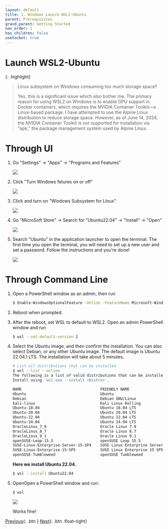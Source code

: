 ```yaml
---
layout: default
title: 1. Windows Launch WSL2-Ubuntu
parent: Prerequisites
grand_parent: Getting Started
nav_order: 1
has_children: false
usetocbot: true
---
```

# Launch WSL2-Ubuntu

{: .highlight}
> Linux subsystem on Windows consuming too much storage space?
>
> Yes, this is a significant issue which also bother me. The primary reason for using WSL2 on Windows is to enable GPU support in Docker containers, which requires the NVIDIA Container Toolkit—a Linux-based package. I have attempted to use the Alpine Linux distribution to reduce storage space. However, as of June 14, 2024, the NVIDIA Container Toolkit is not supported for installation via "apk," the package management system used by Alpine Linux.

# Through UI  

1. Go "Settings" -> "Apps" -> "Programs and Features"
    
    <img src="{{ '/assets/images/open-wsl2-1.png' | relative_url }}">

2. Click "Turn Windows fetures on or off"

    <img src="{{ '/assets/images/open-wsl2-2.png' | relative_url }}">

3. Click and turn on "Windows Subsystem for Linux".

    <img src="{{ '/assets/images/open-wsl2-3.png' | relative_url }}">

4. Go "MicroSoft Store" -> Search for "Ubuntu22.04" -> "Install" -> "Open"
    
    <img src="{{ '/assets/images/open-wsl2-4.png' | relative_url }}">

5. Search "Ubuntu" in the application launcher to open the terminal. The first time you open the terminal, you will need to set up a new user and set a password. Follow the instructions and you're done!

    <img src="{{ '/assets/images/open-wsl2-5.png' | relative_url }}">


# Through Command Line

1. Open a PowerShell window as an admin, then run

    ```bash
    $ Enable-WindowsOptionalFeature -Online -FeatureName Microsoft-Windows-Subsystem-Linux -NoRestart</code>
    ```

2. Reboot when prompted.

3. After the reboot, set WSL to default to WSL2. Open an admin PowerShell window and run

    ```bash
    $ wsl --set-default-version 2   
    ```

4. Select the Ubuntu image, and then confirm the installation. You can also select Debian, or any other Ubuntu image. The default image is Ubuntu 22.04.1 LTS. The installation will take about 5 minutes.

    ```bash
    # List all distributions that can be installed
    $ wsl --list --online
    The following is a list of valid distributions that can be installed.
    Install using 'wsl.exe --install <Distro>'.

    NAME                                   FRIENDLY NAME
    Ubuntu                                 Ubuntu
    Debian                                 Debian GNU/Linux
    kali-linux                             Kali Linux Rolling
    Ubuntu-18.04                           Ubuntu 18.04 LTS
    Ubuntu-20.04                           Ubuntu 20.04 LTS
    Ubuntu-22.04                           Ubuntu 22.04 LTS
    Ubuntu-24.04                           Ubuntu 24.04 LTS
    OracleLinux_7_9                        Oracle Linux 7.9
    OracleLinux_8_7                        Oracle Linux 8.7
    OracleLinux_9_1                        Oracle Linux 9.1
    openSUSE-Leap-15.5                     openSUSE Leap 15.5
    SUSE-Linux-Enterprise-Server-15-SP4    SUSE Linux Enterprise Server 15 SP4
    SUSE-Linux-Enterprise-15-SP5           SUSE Linux Enterprise 15 SP5
    openSUSE-Tumbleweed                    openSUSE Tumbleweed
    ```

    **Here we install Ubuntu 22.04.**
    
    ```bash
    $ wsl --install Ubuntu22.04
    ```
5. OpenOpen a PowerShell window and run:

    ```bash
    $ wsl
    ```
    <img src="{{ '/assets/images/open-wsl2-5.png' | relative_url }}">

    Works fine!

[Previous](../prerequisites){: .btn }
[Next](./cuda-toolkit.md){: .btn .float-right}

